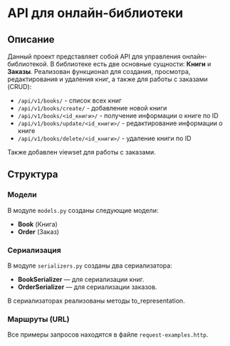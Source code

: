 # API для онлайн-библиотеки

## Описание
Данный проект представляет собой API для управления онлайн-библиотекой. В библиотеке есть две основные сущности: **Книги** и **Заказы**. Реализован функционал для создания, просмотра, редактирования и удаления книг, а также для работы с заказами (CRUD):

- `/api/v1/books/` - список всех книг
- `/api/v1/books/create/` - добавление новой книги
- `/api/v1/books/<id_книги>/` - получение информации о книге по ID
- `/api/v1/books/update/<id_книги>/` - редактирование информации о книге
- `/api/v1/books/delete/<id_книги>/` - удаление книги по ID

Также добавлен viewset для работы с заказами.

## Структура

### Модели
В модуле `models.py` созданы следующие модели:
- **Book** (Книга)
- **Order** (Заказ)

### Сериализация
В модуле `serializers.py` созданы два сериализатора:

- **BookSerializer** — для сериализации книг.
- **OrderSerializer** — для сериализации заказов.

В сериализаторах реализованы методы to_representation.


### Маршруты (URL)
Все примеры запросов находятся в файле `request-examples.http`.



